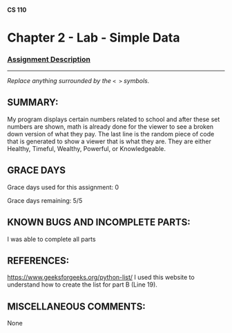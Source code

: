 #### CS 110
# Chapter 2 - Lab - Simple Data

### [Assignment Description](https://docs.google.com/document/d/1FEJtyCAl-Vev8L4LBngNbdDVhudky6W-SqmpRh4ngTI/edit?usp=sharing)

***

_Replace anything surrounded by the `< >` symbols._

## SUMMARY:
My program displays certain numbers related to school and after these set numbers are shown, math is already done for the viewer to see a broken down version of what they pay. The last line is the random piece of code that is generated to show a viewer that is what they are. They are either Healthy, Timeful, Wealthy, Powerful, or Knowledgeable.

## GRACE DAYS
Grace days used for this assignment:  0 

Grace days remaining: 5/5

## KNOWN BUGS AND INCOMPLETE PARTS:
 I was able to complete all parts

## REFERENCES:
 https://www.geeksforgeeks.org/python-list/
 I used this website to understand how to create the list for part B  (Line 19).

## MISCELLANEOUS COMMENTS:
None
